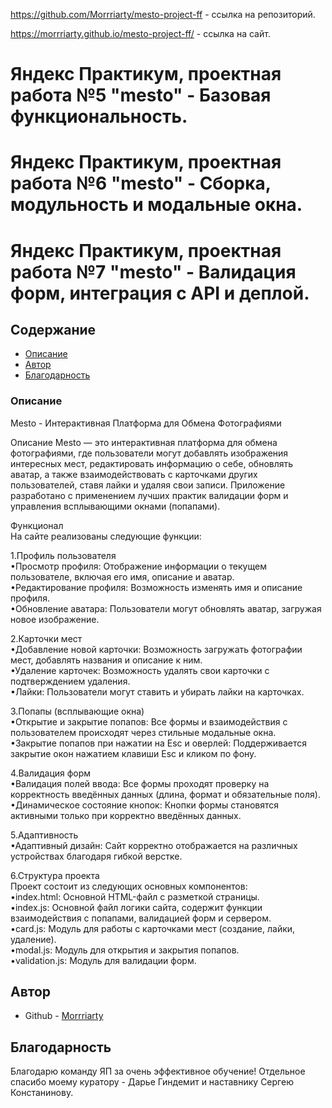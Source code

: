 https://github.com/Morrriarty/mesto-project-ff - ссылка на репозиторий.

https://morrriarty.github.io/mesto-project-ff/ - ссылка на сайт.

# Яндекс Практикум, проектная работа №5 "mesto" - Базовая функциональность.
# Яндекс Практикум, проектная работа №6 "mesto" - Сборка, модульность и модальные окна.
# Яндекс Практикум, проектная работа №7 "mesto" - Валидация форм, интеграция с API и деплой.

## Содержание

- [Описание](#описание)
- [Автор](#автор)
- [Благодарность](#благодарность)

### Описание

Mesto - Интерактивная Платформа для Обмена Фотографиями

Описание
Mesto — это интерактивная платформа для обмена фотографиями, где пользователи могут добавлять изображения интересных мест, редактировать информацию о себе, обновлять аватар, а также взаимодействовать с карточками других пользователей, ставя лайки и удаляя свои записи. Приложение разработано с применением лучших практик валидации форм и управления всплывающими окнами (попапами).

Функционал<br>
На сайте реализованы следующие функции:

1.Профиль пользователя<br>
•Просмотр профиля: Отображение информации о текущем пользователе, включая его имя, описание и аватар.<br>
•Редактирование профиля: Возможность изменять имя и описание профиля.<br>
•Обновление аватара: Пользователи могут обновлять аватар, загружая новое изображение.<br>

2.Карточки мест<br>
•Добавление новой карточки: Возможность загружать фотографии мест, добавлять названия и описание к ним.<br>
•Удаление карточек: Возможность удалять свои карточки с подтверждением удаления.<br>
•Лайки: Пользователи могут ставить и убирать лайки на карточках.<br>

3.Попапы (всплывающие окна)<br>
•Открытие и закрытие попапов: Все формы и взаимодействия с пользователем происходят через стильные модальные окна.<br>
•Закрытие попапов при нажатии на Esc и оверлей: Поддерживается закрытие окон нажатием клавиши Esc и кликом по фону.<br>

4.Валидация форм<br>
•Валидация полей ввода: Все формы проходят проверку на корректность введённых данных (длина, формат и обязательные поля).<br>
•Динамическое состояние кнопок: Кнопки формы становятся активными только при корректно введённых данных.<br>

5.Адаптивность<br>
•Адаптивный дизайн: Сайт корректно отображается на различных устройствах благодаря гибкой верстке.<br>

6.Структура проекта<br>
Проект состоит из следующих основных компонентов:<br>
•index.html: Основной HTML-файл с разметкой страницы.<br>
•index.js: Основной файл логики сайта, содержит функции взаимодействия с попапами, валидацией форм и сервером.<br>
•card.js: Модуль для работы с карточками мест (создание, лайки, удаление).<br>
•modal.js: Модуль для открытия и закрытия попапов.<br>
•validation.js: Модуль для валидации форм.<br>

## Автор

- Github - [Morrriarty]([https://github.com/Morrriarty])

## Благодарность

Благодарю команду ЯП за очень эффективное обучение! Отдельное спасибо моему куратору - Дарье Гиндемит и наставнику Сергею Констанинову.
